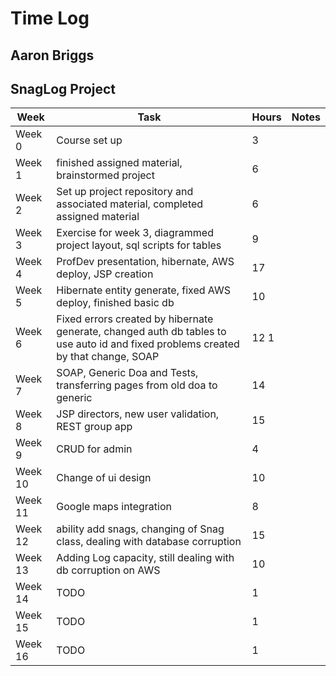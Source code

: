 # Time Log
## Aaron Briggs
## SnagLog Project 

| Week | Task | Hours | Notes|
|------|------|-------|------|
|Week 0| Course set up | 3 | |
|Week 1| finished assigned material, brainstormed project | 6 | |
|Week 2| Set up project repository and associated material, completed assigned material| 6 | |
|Week 3| Exercise for week 3, diagrammed project layout, sql scripts for tables  | 9  |   | 
|Week 4| ProfDev presentation, hibernate, AWS deploy, JSP creation | 17  |   | 
|Week 5| Hibernate entity generate, fixed AWS deploy, finished basic db | 10  |   | 
|Week 6| Fixed errors created by hibernate generate, changed auth db tables to use auto id and fixed problems created by that change, SOAP| 12 1  |   | 
|Week 7| SOAP, Generic Doa and Tests, transferring pages from old doa to generic | 14  |   | 
|Week 8| JSP directors, new user validation, REST group app  | 15  |   | 
|Week 9| CRUD for admin | 4 |   | 
|Week 10| Change of ui design | 10 |   | 
|Week 11| Google maps integration | 8  |   | 
|Week 12| ability add snags, changing of Snag class, dealing with database corruption | 15  |   | 
|Week 13| Adding Log capacity, still dealing with db corruption on AWS | 10  |   | 
|Week 14| TODO | 1  |   | 
|Week 15| TODO | 1  |   | 
|Week 16| TODO | 1 | |